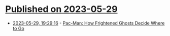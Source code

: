# [Published on 2023-05-29](index.md)

* [2023-05-29, 19:29:16](https://lobste.rs/s/f8n26f/pac_man_how_frightened_ghosts_decide) - [Pac-Man: How Frightened Ghosts Decide Where to Go](https://youtu.be/eFP0_rkjwlY)
